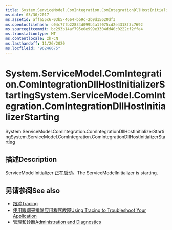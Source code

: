 ```yaml
---
title: System.ServiceModel.ComIntegration.ComIntegrationDllHostInitializerStarting
ms.date: 03/30/2017
ms.assetid: affa55c6-03b5-4664-bb9c-2b9d15620df3
ms.openlocfilehash: c04c77fb22834d099b4a1f075cd2e4318f3c7692
ms.sourcegitcommit: bc293b14af795e0e999e3304dd40c0222cf2ffe4
ms.translationtype: MT
ms.contentlocale: zh-CN
ms.lasthandoff: 11/26/2020
ms.locfileid: "96246675"
---
```

# <a name="systemservicemodelcomintegrationcomintegrationdllhostinitializerstarting"></a><span data-ttu-id="90252-102">System.ServiceModel.ComIntegration.ComIntegrationDllHostInitializerStarting</span><span class="sxs-lookup"><span data-stu-id="90252-102">System.ServiceModel.ComIntegration.ComIntegrationDllHostInitializerStarting</span></span>

<span data-ttu-id="90252-103">System.ServiceModel.ComIntegration.ComIntegrationDllHostInitializerStarting</span><span class="sxs-lookup"><span data-stu-id="90252-103">System.ServiceModel.ComIntegration.ComIntegrationDllHostInitializerStarting</span></span>  
  
## <a name="description"></a><span data-ttu-id="90252-104">描述</span><span class="sxs-lookup"><span data-stu-id="90252-104">Description</span></span>  

 <span data-ttu-id="90252-105">ServiceModelInitializer 正在启动。</span><span class="sxs-lookup"><span data-stu-id="90252-105">The ServiceModelInitializer is starting.</span></span>  
  
## <a name="see-also"></a><span data-ttu-id="90252-106">另请参阅</span><span class="sxs-lookup"><span data-stu-id="90252-106">See also</span></span>

- [<span data-ttu-id="90252-107">跟踪</span><span class="sxs-lookup"><span data-stu-id="90252-107">Tracing</span></span>](index.md)
- [<span data-ttu-id="90252-108">使用跟踪来排除应用程序故障</span><span class="sxs-lookup"><span data-stu-id="90252-108">Using Tracing to Troubleshoot Your Application</span></span>](using-tracing-to-troubleshoot-your-application.md)
- [<span data-ttu-id="90252-109">管理和诊断</span><span class="sxs-lookup"><span data-stu-id="90252-109">Administration and Diagnostics</span></span>](../index.md)
